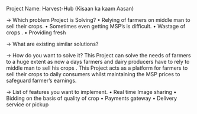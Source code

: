 Project Name: Harvest-Hub (Kisaan ka kaam Aasan)		

→ Which problem Project is Solving?
•	Relying of farmers on middle man to sell their crops.
•	Sometimes even getting MSP’s is difficult.
•	Wastage of crops .
•	Providing fresh 


→ What are existing similar solutions?

→ How do you want to solve it?
 This Project can solve the needs of farmers to a huge extent as now a days farmers and dairy producers have to rely to middle man to sell his crops  . This Project acts as a platform for farmers to sell their crops to daily consumers whilst maintaining the MSP prices to safeguard farmer’s earnings.

→ List of features you want to implement.
•	Real time Image sharing
•	Bidding on the basis of quality of crop
•	Payments gateway
•	Delivery service or pickup
